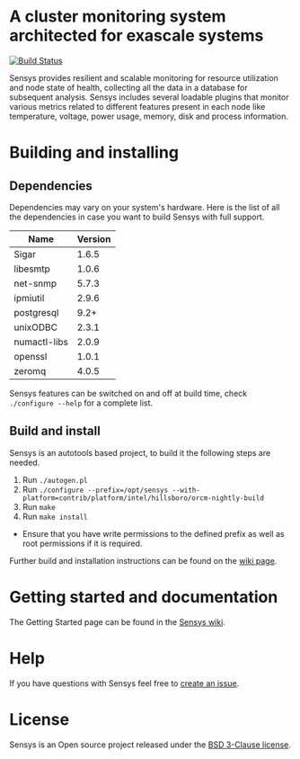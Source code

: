 <!--

Copyright (c) 2013-2017 Intel Corporation. All rights reserved

$COPYRIGHT$

Additional copyrights may follow

$HEADER$

===========================================================================
-->

# A cluster monitoring system architected for exascale systems

[![Build Status](https://travis-ci.org/intel-ctrlsys/sensys.svg?branch=master)](https://travis-ci.org/intel-ctrlsys/sensys)

Sensys provides resilient and scalable monitoring for resource utilization and node state of health, collecting all the data in a database for subsequent analysis. Sensys includes several loadable plugins that monitor various metrics related to different features present in each node like temperature, voltage, power usage, memory, disk and process information.

# Building and installing

## Dependencies

Dependencies may vary on your system's hardware. Here is the list of all the dependencies in case you want to build Sensys with full support.

Name | Version
-----|--------
Sigar | 1.6.5
libesmtp | 1.0.6
net-snmp | 5.7.3
ipmiutil | 2.9.6
postgresql | 9.2+
unixODBC | 2.3.1
numactl-libs | 2.0.9
openssl | 1.0.1
zeromq | 4.0.5

Sensys features can be switched on and off at build time, check `./configure --help` for a complete list.

## Build and install

Sensys is an autotools based project, to build it the following steps are needed.

1. Run ```./autogen.pl```
2. Run ```./configure --prefix=/opt/sensys --with-platform=contrib/platform/intel/hillsboro/orcm-nightly-build```
3. Run ```make```
4. Run ```make install```
  - Ensure that you have write permissions to the defined prefix as well as root permissions if it is required.

Further build and installation instructions can be found on the [wiki page](https://github.com/intel-ctrlsys/sensys/wiki/2.1-Sensys-Build-and-Installation).

# Getting started and documentation

The Getting Started page can be found in the [Sensys wiki](https://intel-ctrlsys.github.io/sensys/).

# Help
If you have questions with Sensys feel free to [create an issue](https://github.com/intel-ctrlsys/sensys/issues/new).

# License
Sensys is an Open source project released under the [BSD 3-Clause license](LICENSE).
